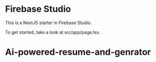 # Firebase Studio

This is a NextJS starter in Firebase Studio.

To get started, take a look at src/app/page.tsx.
# Ai-powered-resume-and-genrator
